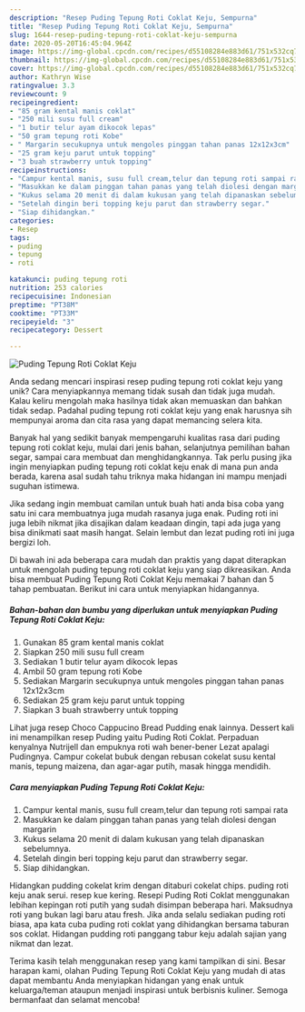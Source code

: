 ```yaml
---
description: "Resep Puding Tepung Roti Coklat Keju, Sempurna"
title: "Resep Puding Tepung Roti Coklat Keju, Sempurna"
slug: 1644-resep-puding-tepung-roti-coklat-keju-sempurna
date: 2020-05-20T16:45:04.964Z
image: https://img-global.cpcdn.com/recipes/d55108284e883d61/751x532cq70/puding-tepung-roti-coklat-keju-foto-resep-utama.jpg
thumbnail: https://img-global.cpcdn.com/recipes/d55108284e883d61/751x532cq70/puding-tepung-roti-coklat-keju-foto-resep-utama.jpg
cover: https://img-global.cpcdn.com/recipes/d55108284e883d61/751x532cq70/puding-tepung-roti-coklat-keju-foto-resep-utama.jpg
author: Kathryn Wise
ratingvalue: 3.3
reviewcount: 9
recipeingredient:
- "85 gram kental manis coklat"
- "250 mili susu full cream"
- "1 butir telur ayam dikocok lepas"
- "50 gram tepung roti Kobe"
- " Margarin secukupnya untuk mengoles pinggan tahan panas 12x12x3cm"
- "25 gram keju parut untuk topping"
- "3 buah strawberry untuk topping"
recipeinstructions:
- "Campur kental manis, susu full cream,telur dan tepung roti sampai rata"
- "Masukkan ke dalam pinggan tahan panas yang telah diolesi dengan margarin"
- "Kukus selama 20 menit di dalam kukusan yang telah dipanaskan sebelumnya."
- "Setelah dingin beri topping keju parut dan strawberry segar."
- "Siap dihidangkan."
categories:
- Resep
tags:
- puding
- tepung
- roti

katakunci: puding tepung roti 
nutrition: 253 calories
recipecuisine: Indonesian
preptime: "PT38M"
cooktime: "PT33M"
recipeyield: "3"
recipecategory: Dessert

---
```



![Puding Tepung Roti Coklat Keju](https://img-global.cpcdn.com/recipes/d55108284e883d61/751x532cq70/puding-tepung-roti-coklat-keju-foto-resep-utama.jpg)

Anda sedang mencari inspirasi resep puding tepung roti coklat keju yang unik? Cara menyiapkannya memang tidak susah dan tidak juga mudah. Kalau keliru mengolah maka hasilnya tidak akan memuaskan dan bahkan tidak sedap. Padahal puding tepung roti coklat keju yang enak harusnya sih mempunyai aroma dan cita rasa yang dapat memancing selera kita.

Banyak hal yang sedikit banyak mempengaruhi kualitas rasa dari puding tepung roti coklat keju, mulai dari jenis bahan, selanjutnya pemilihan bahan segar, sampai cara membuat dan menghidangkannya. Tak perlu pusing jika ingin menyiapkan puding tepung roti coklat keju enak di mana pun anda berada, karena asal sudah tahu triknya maka hidangan ini mampu menjadi suguhan istimewa.

Jika sedang ingin membuat camilan untuk buah hati anda bisa coba yang satu ini cara membuatnya juga mudah rasanya juga enak. Puding roti ini juga lebih nikmat jika disajikan dalam keadaan dingin, tapi ada juga yang bisa dinikmati saat masih hangat. Selain lembut dan lezat puding roti ini juga bergizi loh.


Di bawah ini ada beberapa cara mudah dan praktis yang dapat diterapkan untuk mengolah puding tepung roti coklat keju yang siap dikreasikan. Anda bisa membuat Puding Tepung Roti Coklat Keju memakai 7 bahan dan 5 tahap pembuatan. Berikut ini cara untuk menyiapkan hidangannya.

<!--inarticleads1-->

##### Bahan-bahan dan bumbu yang diperlukan untuk menyiapkan Puding Tepung Roti Coklat Keju:

1. Gunakan 85 gram kental manis coklat
1. Siapkan 250 mili susu full cream
1. Sediakan 1 butir telur ayam dikocok lepas
1. Ambil 50 gram tepung roti Kobe
1. Sediakan  Margarin secukupnya untuk mengoles pinggan tahan panas 12x12x3cm
1. Sediakan 25 gram keju parut untuk topping
1. Siapkan 3 buah strawberry untuk topping


Lihat juga resep Choco Cappucino Bread Pudding enak lainnya. Dessert kali ini menampilkan resep Puding yaitu Puding Roti Coklat. Perpaduan kenyalnya Nutrijell dan empuknya roti wah bener-bener Lezat apalagi Pudingnya. Campur cokelat bubuk dengan rebusan cokelat susu kental manis, tepung maizena, dan agar-agar putih, masak hingga mendidih. 

<!--inarticleads2-->

##### Cara menyiapkan Puding Tepung Roti Coklat Keju:

1. Campur kental manis, susu full cream,telur dan tepung roti sampai rata
1. Masukkan ke dalam pinggan tahan panas yang telah diolesi dengan margarin
1. Kukus selama 20 menit di dalam kukusan yang telah dipanaskan sebelumnya.
1. Setelah dingin beri topping keju parut dan strawberry segar.
1. Siap dihidangkan.


Hidangkan pudding cokelat krim dengan ditaburi cokelat chips. puding roti keju anak serui. resep kue kering. Resepi Puding Roti Coklat menggunakan lebihan kepingan roti putih yang sudah disimpan beberapa hari. Maksudnya roti yang bukan lagi baru atau fresh. Jika anda selalu sediakan puding roti biasa, apa kata cuba puding roti coklat yang dihidangkan bersama taburan sos coklat. Hidangan pudding roti panggang tabur keju adalah sajian yang nikmat dan lezat. 

Terima kasih telah menggunakan resep yang kami tampilkan di sini. Besar harapan kami, olahan Puding Tepung Roti Coklat Keju yang mudah di atas dapat membantu Anda menyiapkan hidangan yang enak untuk keluarga/teman ataupun menjadi inspirasi untuk berbisnis kuliner. Semoga bermanfaat dan selamat mencoba!
